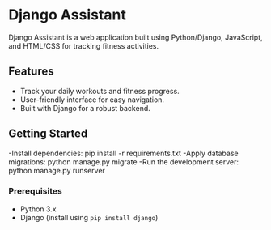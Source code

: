 # Django Assistant

Django Assistant is a web application built using Python/Django, JavaScript, and HTML/CSS for tracking fitness activities.

## Features

- Track your daily workouts and fitness progress.
- User-friendly interface for easy navigation.
- Built with Django for a robust backend.

## Getting Started
-Install dependencies: pip install -r requirements.txt
-Apply database migrations: python manage.py migrate
-Run the development server: python manage.py runserver

### Prerequisites

- Python 3.x
- Django (install using `pip install django`)

